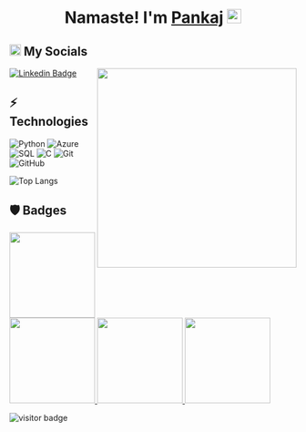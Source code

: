 <html>
<div align="center">
   <h1>Namaste!  I'm <a href="https://pankaj6198.github.io/Pankaj-Chaudhari/">Pankaj</a> <img src="https://media.giphy.com/media/hvRJCLFzcasrR4ia7z/giphy.gif" width="25px"> </h1>
 
</div>
</html>

<div>
<h2><img src="https://media.giphy.com/media/2Wg89Ea84IMmkxMngo/giphy.gif" height="20"> My Socials</h2>
 <img align ="right" src = "https://demobucketanup.s3.ap-south-1.amazonaws.com/output-onlinegiftools+(1).gif" width="350" height="350">
   
[![Linkedin Badge](https://img.shields.io/badge/-PankajChaudhari-blue?style=flat-square&logo=Linkedin&logoColor=white&link=https://pankaj6198.github.io/Pankaj-Chaudhari/)](https://pankaj6198.github.io/Pankaj-Chaudhari/)

  
   
  
   
 </div>
 

## ⚡ Technologies


![Python](https://img.shields.io/badge/python-3670A0?style=for-the-badge&logo=python&logoColor=ffdd54)
![Azure](https://img.shields.io/badge/azure-%230072C6.svg?style=for-the-badge&logo=microsoftazure&logoColor=white)
![SQL](https://img.shields.io/badge/MySQL-43B02A?style=for-the-badge&logo=MySQL&logoColor=ffdd54)
![C](https://img.shields.io/badge/C-4A154B?style=for-the-badge&logo=C&logoColor=A8B9CC)
![Git](https://img.shields.io/badge/git-%23F05033.svg?style=for-the-badge&logo=git&logoColor=white)
![GitHub](https://img.shields.io/badge/github-%23121011.svg?style=for-the-badge&logo=github&logoColor=white)


![Top Langs](https://github-readme-stats.vercel.app/api/top-langs/?username=Pankaj6198&hide=TeX&layout=compact)


                 
                  
                  
 <p align="left">
 <!--                         
 <a href="https://github.com/Pankaj6198" target="_blank" rel="noreferrer"></a></p><b>My GitHub Stats</b><a
href="https://github.com/Pankaj6198"><img src="https://activity-graph.herokuapp.com/graph?username=Pankaj6198&bg_color=0f172a&color=ffffff&line=0891b2&point=ffffff&area_color=0f172a&area=true&hide_border=true&custom_title=GitHub%20Commits%20Graph" alt="GitHub Commits Graph" /></a> -->
                      
## :shield:  Badges 
<html>
<div>
      <a href="https://www.credly.com/badges/a3973253-4e95-495b-ba1b-7624ca657d1f">
         <img src="https://github.com/Anup-Narkhede/Anup-Narkhede/blob/main/solutions_architect.png" width="150 px" height = "150px" >
      </a>
     <a href="https://www.credly.com/badges/f3fe5f9d-0427-4d52-8ffe-ceb9cf3baec3">
        <img src="https://github.com/Anup-Narkhede/Anup-Narkhede/blob/main/developer.png" width="150 px" height = "150px" >
     </a>
     <a href="https://www.credly.com/badges/7c20de9c-e554-49bb-b4cc-9921046c1198">
        <img src="https://github.com/Anup-Narkhede/Anup-Narkhede/blob/main/practitioner.png" width="150 px" height = "150px" >
     </a>
    <a href="https://www.credly.com/badges/f98694af-f545-40e4-950b-152a7faff3d4">
        <img src="https://github.com/Anup-Narkhede/Anup-Narkhede/blob/main/azure-fundamentals.png" width="150 px" height = "150px" >
     </a>
   
  
   
  </div>
</html>


![visitor badge](https://visitor-badge.glitch.me/badge?page_id=Pankaj6198.visitor-badge)


